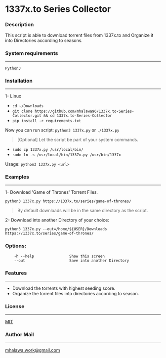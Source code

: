 # 1337x.to Series Collector 
### Description
This script is able to download torrent files from 1337x.to and Organize it into  Directories according to seasons.

### System requirements
---
`Python3`

### Installation
---

1- Linux
* `cd ~/Downloads`
*  `git clone https://github.com/mhalawa96/1337x.to-Series-Collector.git && cd 1337x.to-Series-Collector`
*  `pip install -r requirements.txt`

Now you can run script: `python3 1337x.py` or `./1337x.py`

> [Optional]  Let the script be part of your system commands.

 * `sudo cp 1337x.py /usr/local/bin/`
 * `sudo ln -s /usr/local/bin/1337x.py /usr/bin/1337x`

Usage: `python3 1337x.py <url>`

### Examples
---

1- Download 'Game of Thrones' Torrent Files.

`python3 1337x.py https://1337x.to/series/game-of-thrones/`
> By default downloads will be in the same directory as the script.

2- Download into another Directory of your choice:

`python3 1337x.py --out=/home/${USER}/Downloads https://1337x.to/series/game-of-thrones/`
 
 
### Options:
```
    -h --help                Show this screen
    --out                    Save into another Directory
```


### Features
---

* Download the torrents with highest seeding score.
* Organize the torrent files into directories according to season.

### License
---

[MIT]( 1337x.to-Series-Collector/LICENSE )

### Author Mail
---

[mhalawa.work@gmail.com](mailto:mhalawa.work@gmail.com)

